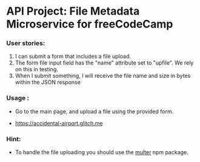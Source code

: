 
# API Project: File Metadata Microservice for freeCodeCamp

###    User stories:
1. I can submit a form that includes a file upload.
2. The form file input field  has the "name" attribute set to "upfile". We rely on this in testing.
3. When I submit something, I will receive the file name and size in bytes within the JSON response

### Usage :
* Go to the main page, and upload a file using the provided form.

* https://accidental-airport.glitch.me

### Hint:
* To handle the file uploading you should use the [multer](https://www.npmjs.com/package/multer) npm package.
